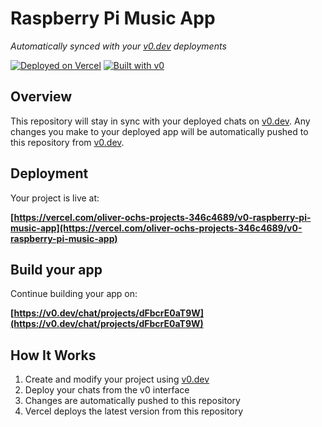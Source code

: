 # Raspberry Pi Music App

*Automatically synced with your [v0.dev](https://v0.dev) deployments*

[![Deployed on Vercel](https://img.shields.io/badge/Deployed%20on-Vercel-black?style=for-the-badge&logo=vercel)](https://vercel.com/oliver-ochs-projects-346c4689/v0-raspberry-pi-music-app)
[![Built with v0](https://img.shields.io/badge/Built%20with-v0.dev-black?style=for-the-badge)](https://v0.dev/chat/projects/dFbcrE0aT9W)

## Overview

This repository will stay in sync with your deployed chats on [v0.dev](https://v0.dev).
Any changes you make to your deployed app will be automatically pushed to this repository from [v0.dev](https://v0.dev).

## Deployment

Your project is live at:

**[https://vercel.com/oliver-ochs-projects-346c4689/v0-raspberry-pi-music-app](https://vercel.com/oliver-ochs-projects-346c4689/v0-raspberry-pi-music-app)**

## Build your app

Continue building your app on:

**[https://v0.dev/chat/projects/dFbcrE0aT9W](https://v0.dev/chat/projects/dFbcrE0aT9W)**

## How It Works

1. Create and modify your project using [v0.dev](https://v0.dev)
2. Deploy your chats from the v0 interface
3. Changes are automatically pushed to this repository
4. Vercel deploys the latest version from this repository